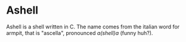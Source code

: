 # Ashell

Ashell is a shell written in C. 
The name comes from the italian word for armpit, that is "ascella", pronounced _a(shell)a_ (funny huh?).
